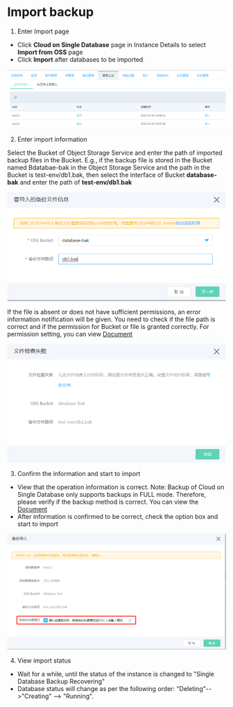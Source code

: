 # Import backup

1. Enter Import page
- Click **Cloud on Single Database** page in Instance Details to select **Import from OSS** page
- Click **Import** after databases to be imported

![备份导入1](../../../../../../image/RDS/Import-Backup-V2-1.png)

2. Enter import information

Select the Bucket of Object Storage Service and enter the path of imported backup files in the Bucket. E.g., if the backup file is stored in the Bucket named Bdatabae-bak in the Object Storage Service and the path in the Bucket is test-env/db1.bak, then select the interface of Bucket **database-bak** and enter the path of **test-env/db1.bak**

![备份导入2](../../../../../../image/RDS/Import-Backup-V2-2.png)

If the file is absent or does not have sufficient permissions, an error information notification will be given. You need to check if the file path is correct and if the permission for Bucket or file is granted correctly. For permission setting, you can view [Document](https://docs.jdcloud.com/en/rds/grant-file-privilege-v2)

![备份导入3](../../../../../../image/RDS/Import-Backup-V2-3.png)

3. Confirm the information and start to import
- View that the operation information is correct. 
Note: Backup of Cloud on Single Database only supports backups in FULL mode. Therefore, please verify if the backup method is correct. You can view the [Document](https://docs.jdcloud.com/en/rds/backup-local-database-v2)
- After information is confirmed to be correct, check the option box and start to import

![备份导入4](../../../../../../image/RDS/Import-Backup-V2-4.png)

4. View import status
- Wait for a while, until the status of the instance is changed to "Single Database Backup Recovering" 
- Database status will change as per the following order: "Deleting"-->"Creating" --> "Running".
